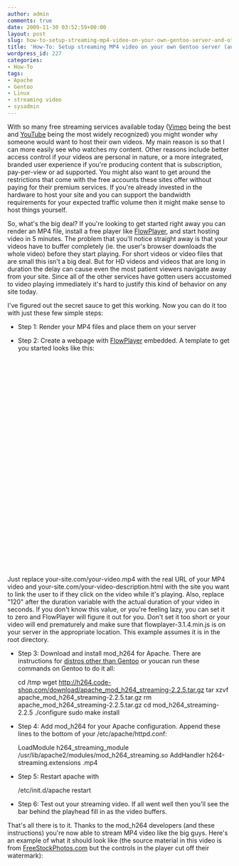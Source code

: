 ```yaml
---
author: admin
comments: true
date: 2009-11-30 03:52:59+00:00
layout: post
slug: how-to-setup-streaming-mp4-video-on-your-own-gentoo-server-and-other-distros
title: 'How-To: Setup streaming MP4 video on your own Gentoo server (and other distros)'
wordpress_id: 227
categories:
- How-To
tags:
- Apache
- Gentoo
- Linux
- streaming video
- sysadmin
---
```


With so many free streaming services available today ([Vimeo](http://www.vimeo.com) being the best and [YouTube](http://www.youtube.com) being the most widely recognized) you might wonder why someone would want to host their own videos.  My main reason is so that I can more easily see who watches my content.  Other reasons include better access control if your videos are personal in nature, or a more integrated, branded user experience if you're producing content that is subscription, pay-per-view or ad supported.  You might also want to get around the restrictions that come with the free accounts these sites offer without paying for their premium services.  If you're already invested in the hardware to host your site and you can support the bandwidth requirements for your expected traffic volume then it might make sense to host things yourself.

So, what's the big deal?  If you're looking to get started right away you can render an MP4 file, install a free player like [FlowPlayer](http://flowplayer.org/), and start hosting video in 5 minutes.  The problem that you'll notice straight away is that your videos have to buffer completely (ie. the user's browser downloads the whole video) before they start playing.  For short videos or video files that are small this isn't a big deal.  But for HD videos and videos that are long in duration the delay can cause even the most patient viewers navigate away from your site.  Since all of the other services have gotten users accustomed to video playing immediately it's hard to justify this kind of behavior on any site today.

I've figured out the secret sauce to get this working.  Now you can do it too with just these few simple steps:



	
  * Step 1: Render your MP4 files and place them on your server

	
  * Step 2: Create a webpage with [FlowPlayer](http://flowplayer.org/) embedded.  A template to get you started looks like this:

    
    <head>
    <script type="text/javascript" src="http://your-site.com/flowplayer-3.2.4.min.js"></script>
    </head>
    
    <a href="http://your-site.com/your-video.mp4" style="display:block;width:800px;height:475px" id="player"> </a> 
    
    <script>flowplayer("player", "flowplayer-3.2.5.swf",
    
    { clip:
      { url: "http://your-site.com/your-video.mp4",
        duration: 120,
        metadata: false,
        autoPlay: true,
        autoBuffer: true,
        bufferLength: 3,
        linkUrl: "http://your-site.com/your-video-description.html"
      }
    });</script>


Just replace your-site.com/your-video.mp4 with the real URL of your MP4 video and your-site.com/your-video-description.html with the site you want to link the user to if they click on the video while it's playing.  Also, replace "120" after the duration variable with the actual duration of your video in seconds.  If you don't know this value, or you're feeling lazy, you can set it to zero and FlowPlayer will figure it out for you.  Don't set it too short or your video will end prematurely and make sure that flowplayer-3.1.4.min.js is on your server in the appropriate location.  This example assumes it is in the root directory.

	
  * Step 3: Download and install mod_h264 for Apache.  There are instructions for [distros other than Gentoo](http://h264.code-shop.com/trac/wiki/Mod-H264-Streaming-Apache-Version2) or youcan run these commands on Gentoo to do it all:

    
    cd /tmp
    wget http://h264.code-shop.com/download/apache_mod_h264_streaming-2.2.5.tar.gz
    tar xzvf apache_mod_h264_streaming-2.2.5.tar.gz
    rm apache_mod_h264_streaming-2.2.5.tar.gz
    cd mod_h264_streaming-2.2.5
    ./configure
    sudo make install




	
  * Step 4: Add mod_h264 for your Apache configuration.  Append these lines to the bottom of your /etc/apache/httpd.conf:

    
    LoadModule h264_streaming_module /usr/lib/apache2/modules/mod_h264_streaming.so
    AddHandler h264-streaming.extensions .mp4




	
  * Step 5: Restart apache with

    
    /etc/init.d/apache restart




	
  * Step 6: Test out your streaming video.  If all went well then you'll see the bar behind the playhead fill in as the video buffers.


That's all there is to it.  Thanks to the mod_h264 developers (and these instructions) you're now able to stream MP4 video like the big guys.  Here's an example of what it should look like (the source material in this video is from [FreeStockPhotos.com](http://freestockphotos.com/) but the controls in the player cut off their watermark):

[ ](http://blog.timmattison.com/static/howto-test.mp4)
